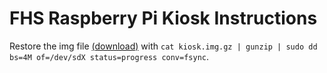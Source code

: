 # FHS Raspberry Pi Kiosk Instructions
Restore the img file [(download)](about:blank) with `cat kiosk.img.gz | gunzip | sudo dd bs=4M of=/dev/sdX status=progress conv=fsync`.
